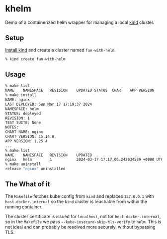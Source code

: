 # khelm

Demo of a containerized helm wrapper for managing a local [kind](https://kind.sigs.k8s.io) cluster.

## Setup

[Install kind](https://kind.sigs.k8s.io/docs/user/quick-start/#installation) and create a cluster named `fun-with-helm`.

```bash
% kind create fun-with-helm
```

## Usage
```bash
% make list
NAME	NAMESPACE	REVISION	UPDATED	STATUS	CHART	APP VERSION
% make install
NAME: nginx
LAST DEPLOYED: Sun Mar 17 17:19:37 2024
NAMESPACE: helm
STATUS: deployed
REVISION: 1
TEST SUITE: None
NOTES:
CHART NAME: nginx
CHART VERSION: 15.14.0
APP VERSION: 1.25.4
...
% make list
NAME 	NAMESPACE	REVISION	UPDATED                                	STATUS  	CHART        	APP VERSION
nginx	helm     	1       	2024-03-17 17:17:06.242034589 +0000 UTC	deployed	nginx-15.14.0	1.25.4
% make uninstall
release "nginx" uninstalled
```

## The What of it

The `Makefile` fetches kube config from `kind` and replaces `127.0.0.1` with `host.docker.internal` so the `kind` cluster is reachable from within the running container.  

The cluster certificate is issued for `localhost`, not for `host.docker.internal`, so in the `Makefile` we pass `--kube-insecure-skip-tls-verify` to `helm`. This is not ideal and can probably be resolved more securely, without bypassing TLS.
